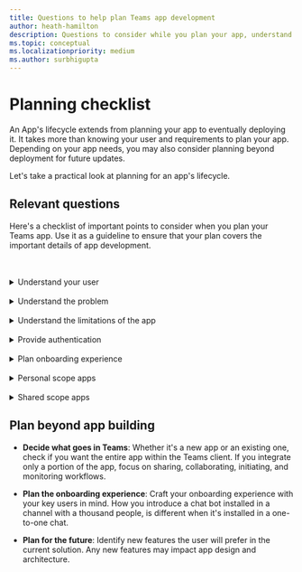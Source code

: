```yaml
---
title: Questions to help plan Teams app development
author: heath-hamilton
description: Questions to consider while you plan your app, understand your user and their need, understand the user problems that your app would solve, plan user authentication and their onboarding experience
ms.topic: conceptual
ms.localizationpriority: medium
ms.author: surbhigupta
---
```


# Planning checklist

An App's lifecycle extends from planning your app to eventually deploying it. It takes more than knowing your user and requirements to plan your app. Depending on your app needs, you may also consider planning beyond deployment for future updates.

Let's take a practical look at planning for an app's lifecycle.

## Relevant questions

Here's a checklist of important points to consider when you plan your Teams app. Use it as a guideline to ensure that your plan covers the important details of app development.

<br>
<br>
<details>
<summary>Understand your user</summary>

| # | Consider... |
| --- | --- |
| 1 | Are the users primarily front-line workers on mobile clients? |
| 2 | Do you expect many guest users to need access to your app? |
| 3 | Do they use teams and channels or primarily group chats? |
| 4 | How technically sophisticated are your primary users? |
| 5 | Do you need a thorough onboarding experience or a few pointers might do? |
|
</details>
<br>
<details>
<summary>Understand the problem</summary>

| # | Consider... |
|--- | --- |
| 1 | What are the pros and cons of the current state system used by your users? |
| 2 | What are the issues faced by your users that you want to address? |
| 3 | What features or capabilities your users like and love in their current way of doing the process? |
|
</details>
<br>
<details>
<summary>Understand the limitations of the app</summary>

| # | Consider... |
| --- | --- |
| 1 | What are the challenges with back end integration of the current app? |
| 2 | Who owns the back end data - In-house or third-party? |
| 3 | Are there firewalls that impact the functioning of the app? |
| 4 | Are there APIs to access the data you need for functioning of your app? |
|
</details>
<br>
<details>
<summary>Provide authentication</summary>

| # | Consider...|
|--- | --- |
| 1 | Will the users access different views of data based on their roles? |
| 2 | Is there PII involved? |
| 3 | Will the interactions also be based on the user roles? |
| 4 | Will external users access the app? |
|
</details>
<br>
<details>
<summary>Plan onboarding experience</summary>

| # | Consider... |
| --- | --- |
| 1 | What happens when a user first configures your tab in a channel? |
| 2 | If you are sharing cards with a messaging extension, does it make sense to add a small link to a learn more page to help introduce users to what else your app can do? |
| 3 | Do you expect most people to already have some context of what your app is for, or to have already used your services in another context? |
| 4 | Are they coming to your app with no prior knowledge? |
|
</details>
<br>
<details>
<summary>Personal scope apps</summary>

| # | Consider... |
| --- | --- |
| 1 | Are there one-on-one interactions with the app required for privacy or other reasons? For example, checking leave balance or other private information. |
| 2 | Is there going to be collaboration among users who might not have any common Teams? For example, finding upcoming organization wide events in a company. |
| 3 | Are there any personalized notifications or messages that will need to be sent to a user throughout the Teams app experience? |
|
</details>
<br>
<details>
<summary>Shared scope apps</summary>

| # | Consider... |
| --- | --- |
| 1 | Is the information presented by the app, either in tab or through a bot, relevant and useful for most of the members in a Team? For example, Scrum app. |
| 2 | Could the app’s context change depending on the team in which it is added to? For example, Planner’s tasks are different in different teams. |
| 3 | Is it possible that all members in a persona who need to collaborate are a part of a single team? For example, agents working on a ticket. |
|
</details>

## Plan beyond app building

- **Decide what goes in Teams**: Whether it's a new app or an existing one, check if you want the entire app within the Teams client. If you integrate only a portion of the app, focus on sharing, collaborating, initiating, and monitoring workflows.

- **Plan the onboarding experience**: Craft your onboarding experience with your key users in mind. How you introduce a chat bot installed in a channel with a thousand people, is different when it's installed in a one-to-one chat.

- **Plan for the future**: Identify new features the user will prefer in the current solution. Any new features may impact app design and architecture.
